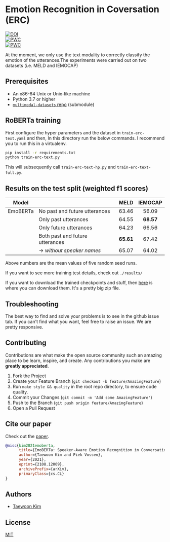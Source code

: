 # Emotion Recognition in Coversation (ERC)

[![DOI](https://zenodo.org/badge/328375452.svg)](https://zenodo.org/badge/latestdoi/328375452)<br>
[![PWC](https://img.shields.io/endpoint.svg?url=https://paperswithcode.com/badge/emoberta-speaker-aware-emotion-recognition-in/emotion-recognition-in-conversation-on)](https://paperswithcode.com/sota/emotion-recognition-in-conversation-on?p=emoberta-speaker-aware-emotion-recognition-in)<br>
[![PWC](https://img.shields.io/endpoint.svg?url=https://paperswithcode.com/badge/emoberta-speaker-aware-emotion-recognition-in/emotion-recognition-in-conversation-on-meld)](https://paperswithcode.com/sota/emotion-recognition-in-conversation-on-meld?p=emoberta-speaker-aware-emotion-recognition-in)<br>

At the moment, we only use the text modality to correctly classify the emotion of the utterances.The experiments were carried out on two datasets (i.e. MELD and IEMOCAP)

## Prerequisites

- An x86-64 Unix or Unix-like machine
- Python 3.7 or higher
- [`multimodal-datasets` repo](https://github.com/tae898/multimodal-datasets) (submodule)

## RoBERTa training

First configure the hyper parameters and the dataset in `train-erc-text.yaml` and then,
In this directory run the below commands. I recommend you to run this in a virtualenv.

```bash
pip install -r requirements.txt
python train-erc-text.py
```

This will subsequently call `train-erc-text-hp.py` and `train-erc-text-full.py`.

## Results on the test split (weighted f1 scores)

| Model    |                                          |      MELD      |     IEMOCAP    |
|----------|------------------------------------------|:--------------:|:--------------:|
| EmoBERTa | No past and future utterances            |      63.46     |      56.09     |
|          | Only past utterances                     |      64.55     |    **68.57**   |
|          | Only future utterances                   |      64.23     |      66.56     |
|          | Both past and future utterances          |    **65.61**   |      67.42     |
|          | → *without speaker names*            |      65.07     |      64.02     |

Above numbers are the mean values of five random seed runs.

If you want to see more training test details, check out `./results/`

If you want to download the trained checkpoints and stuff, then [here](https://surfdrive.surf.nl/files/index.php/s/khREwk4MUI7MSnO/download) is where you can download them. It's a pretty big zip file.

## Troubleshooting

The best way to find and solve your problems is to see in the github issue tab. If you can't find what you want, feel free to raise an issue. We are pretty responsive.

## Contributing

Contributions are what make the open source community such an amazing place to be learn, inspire, and create. Any contributions you make are **greatly appreciated**.

1. Fork the Project
1. Create your Feature Branch (`git checkout -b feature/AmazingFeature`)
1. Run `make style && quality` in the root repo directory, to ensure code quality.
1. Commit your Changes (`git commit -m 'Add some AmazingFeature'`)
1. Push to the Branch (`git push origin feature/AmazingFeature`)
1. Open a Pull Request

## Cite our paper

Check out the [paper](https://arxiv.org/abs/2108.12009).

```bibtex
@misc{kim2021emoberta,
      title={EmoBERTa: Speaker-Aware Emotion Recognition in Conversation with RoBERTa}, 
      author={Taewoon Kim and Piek Vossen},
      year={2021},
      eprint={2108.12009},
      archivePrefix={arXiv},
      primaryClass={cs.CL}
}
```

## Authors

- [Taewoon Kim](https://taewoonkim.com/)

## License

[MIT](https://choosealicense.com/licenses/mit/)
